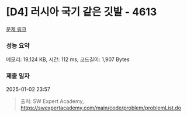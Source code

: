 # [D4] 러시아 국기 같은 깃발 - 4613 

[문제 링크](https://swexpertacademy.com/main/code/problem/problemDetail.do?contestProbId=AWQl9TIK8qoDFAXj) 

### 성능 요약

메모리: 19,124 KB, 시간: 112 ms, 코드길이: 1,907 Bytes

### 제출 일자

2025-01-02 23:57



> 출처: SW Expert Academy, https://swexpertacademy.com/main/code/problem/problemList.do